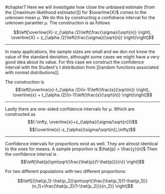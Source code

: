 #chapter7
Here we will investigate how close the unbiased estimate (from the [[maximum likelihood estimator]]) for $\overline{X}$ comes to the unknown mean $\mu$. We do this by constructing a confidnece interval for the unknown paramter $\mu$. The construction is as follows

$$\left[\overline{X}-z_{\alpha /2}\left(\frac{\sigma}{\sqrt{n}}  \right), \overline{X} + z_{\alpha /2}\left(\frac{\sigma}{\sqrt{n}}  \right)\right]$$

---

In many applications, the sample sizes are small and we don not know the value of the standard deviation, althought some cases we might have a very good idea about its value. For this case we construct the confidence interval with the Student's t distribution from [[random functions associated with normal distributions]].

The construction is $$\left[\overline{x}-t_{\alpha /2}(n-1)\left(\frac{s}{\sqrt{n}}  \right), \overline{x} + t_{\alpha /2}(n-1)\left(\frac{s}{\sqrt{n}}  \right)\right]$$

---

Lastly there are one-sided confidence intervals for $\mu$. Which are constructed as $$(-\infty, \overline{x}+z_{\alpha}(\sigma/\sqrt{n}))$$
$$(\overline{x}-z_{\alpha}(\sigma/\sqrt{n}),\infty)$$

---

Confidence intervals for proportions exist as well. They are almost identical to the ones for means. A sample proportion is $\hat{p} = \frac{y}{n}$ Then the confidence interval is $$\left[\hat{p}\pm\sqrt{\frac{\hat{p}(1-\hat{p})}{n}} \right]$$

For two different populations with two different proportions:

$$\left[(\hat{p_1}-\hat{p_2})\pm\sqrt{\frac{\hat{p_1}(1-\hat{p_1})}{n_1}+\frac{\hat{p_2}(1-\hat{p_2})}{n_2}} \right]$$

